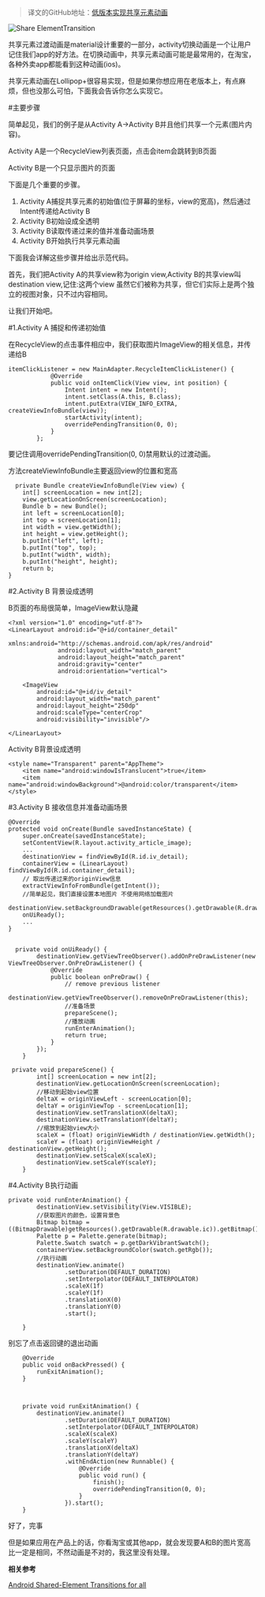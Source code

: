 
>译文的GitHub地址：[低版本实现共享元素动画](https://github.com/thinkSky1206/android-blog/blob/master/Android%20Studio%E8%87%AA%E5%AE%9A%E4%B9%89%E6%96%87%E4%BB%B6%E6%A8%A1%E6%9D%BF.md)



![Share ElementTransition](https://github.com/thinkSky1206/android-blog/blob/master/images/share.gif)

共享元素过渡动画是material设计重要的一部分，activity切换动画是一个让用户记住我们app的好方法。在切换动画中，共享元素动画可能是最常用的，在淘宝，各种外卖app都能看到这种动画(ios)。


共享元素动画在Lollipop+很容易实现，但是如果你想应用在老版本上，有点麻烦，但也没那么可怕，下面我会告诉你怎么实现它。

#主要步骤

简单起见，我们的例子是从Activity A->Activity B并且他们共享一个元素(图片内容)。

Activity A是一个RecycleView列表页面，点击会item会跳转到B页面

Activity B是一个只显示图片的页面

下面是几个重要的步骤。

1. Activity A捕捉共享元素的初始值(位于屏幕的坐标，view的宽高)，然后通过Intent传递给Activity B
2. Activity B初始设成全透明
3. Activity B读取传递过来的值并准备动画场景
4. Activity B开始执行共享元素动画

下面我会详解这些步骤并给出示范代码。

首先，我们把Activity A的共享view称为origin view,Activity B的共享view叫destination view,记住:这两个view 虽然它们被称为共享，但它们实际上是两个独立的视图对象，只不过内容相同。

让我们开始吧。

#1.Activity A 捕捉和传递初始值

在RecycleView的点击事件相应中，我们获取图片ImageView的相关信息，并传递给B


	itemClickListener = new MainAdapter.RecycleItemClickListener() {
	            @Override
	            public void onItemClick(View view, int position) {
	                Intent intent = new Intent();
				    intent.setClass(A.this, B.class);
				    intent.putExtra(VIEW_INFO_EXTRA, createViewInfoBundle(view));
				    startActivity(intent);
				    overridePendingTransition(0, 0);
	            }
	        };

	

要记住调用overridePendingTransition(0, 0)禁用默认的过渡动画。


方法createViewInfoBundle主要返回view的位置和宽高


	  private Bundle createViewInfoBundle(View view) {
        int[] screenLocation = new int[2];
        view.getLocationOnScreen(screenLocation);
        Bundle b = new Bundle();
        int left = screenLocation[0];
        int top = screenLocation[1];
        int width = view.getWidth();
        int height = view.getHeight();
        b.putInt("left", left);
        b.putInt("top", top);
        b.putInt("width", width);
        b.putInt("height", height);
        return b;
    }

#2.Activity B 背景设成透明

B页面的布局很简单，ImageView默认隐藏

	<?xml version="1.0" encoding="utf-8"?>
	<LinearLayout android:id="@+id/container_detail"
	              xmlns:android="http://schemas.android.com/apk/res/android"
	              android:layout_width="match_parent"
	              android:layout_height="match_parent"
	              android:gravity="center"
	              android:orientation="vertical">
	
	    <ImageView
	        android:id="@+id/iv_detail"
	        android:layout_width="match_parent"
	        android:layout_height="250dp"
	        android:scaleType="centerCrop"
	        android:visibility="invisible"/>
	
	</LinearLayout>

Activity B背景设成透明

	<style name="Transparent" parent="AppTheme">
        <item name="android:windowIsTranslucent">true</item>
        <item name="android:windowBackground">@android:color/transparent</item>
    </style>



#3.Activity B 接收信息并准备动画场景

    @Override
    protected void onCreate(Bundle savedInstanceState) {
        super.onCreate(savedInstanceState);
        setContentView(R.layout.activity_article_image);
        ...
		destinationView = findViewById(R.id.iv_detail);
		containerView = (LinearLayout) findViewById(R.id.container_detail);
        // 取出传递过来的originView信息
        extractViewInfoFromBundle(getIntent());
		//简单起见，我们直接设置本地图片 不使用网络加载图片
		destinationView.setBackgroundDrawable(getResources().getDrawable(R.drawable.ic));
        onUiReady();
        ...
    }


	  private void onUiReady() {
	        destinationView.getViewTreeObserver().addOnPreDrawListener(new ViewTreeObserver.OnPreDrawListener() {
	            @Override
	            public boolean onPreDraw() {
	                // remove previous listener
	                destinationView.getViewTreeObserver().removeOnPreDrawListener(this);
	                //准备场景
	                prepareScene();
	                //播放动画
	                runEnterAnimation();
	                return true;
	            }
	        });
	    }

	 private void prepareScene() {
		    int[] screenLocation = new int[2];
			destinationView.getLocationOnScreen(screenLocation);
	        //移动到起始view位置   
	        deltaX = originViewLeft - screenLocation[0];
	        deltaY = originViewTop - screenLocation[1];
	        destinationView.setTranslationX(deltaX);
	        destinationView.setTranslationY(deltaY);
	        //缩放到起始view大小
	        scaleX = (float) originViewWidth / destinationView.getWidth();
	        scaleY = (float) originViewHeight / destinationView.getHeight();
	        destinationView.setScaleX(scaleX);
	        destinationView.setScaleY(scaleY);
	    }




#4.Activity B 执行动画


	private void runEnterAnimation() {
	        destinationView.setVisibility(View.VISIBLE);
			//获取图片的颜色，设置背景色
	        Bitmap bitmap = ((BitmapDrawable)getResources().getDrawable(R.drawable.ic)).getBitmap();
	        Palette p = Palette.generate(bitmap);
	        Palette.Swatch swatch = p.getDarkVibrantSwatch();
	        containerView.setBackgroundColor(swatch.getRgb());
	        //执行动画
	        destinationView.animate()
	                .setDuration(DEFAULT_DURATION)
	                .setInterpolator(DEFAULT_INTERPOLATOR)
	                .scaleX(1f)
	                .scaleY(1f)
	                .translationX(0)
	                .translationY(0)
	                .start();
	
	    }

别忘了点击返回键的退出动画


		@Override
	    public void onBackPressed() {
	        runExitAnimation();
	    }


	
	    private void runExitAnimation() {
	        destinationView.animate()
	                .setDuration(DEFAULT_DURATION)
	                .setInterpolator(DEFAULT_INTERPOLATOR)
	                .scaleX(scaleX)
	                .scaleY(scaleY)
	                .translationX(deltaX)
	                .translationY(deltaY)
	                .withEndAction(new Runnable() {
	                    @Override
	                    public void run() {
	                        finish();
	                        overridePendingTransition(0, 0);
	                    }
	                }).start();
	    }


好了，完事

但是如果应用在产品上的话，你看淘宝或其他app，就会发现要A和B的图片宽高比一定是相同，不然动画是不对的，我这里没有处理。

**相关参考**

[Android Shared-Element Transitions for all](https://medium.com/@aitorvs/android-shared-element-transitions-for-all-b90e9361507d#.sk2z0p1hh)

